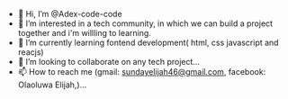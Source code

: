 - 👋 Hi, I’m @Adex-code-code
- 👀 I’m interested in a tech community, in which we can build a project together and i'm willling to learning. 
- 🌱 I’m currently learning fontend development( html, css javascript and reacjs)
- 💞️ I’m looking to collaborate on any tech project...
- 📫 How to reach me (gmail: sundayelijah46@gmail.com, facebook: Olaoluwa Elijah,)...

<!---
Adex-code-code/Adex-code-code is a ✨ special ✨ repository because its `README.md` (this file) appears on your GitHub profile.
You can click the Preview link to take a look at your changes.
--->

